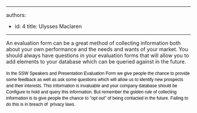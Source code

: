 

---
authors:
  - id: 4
    title: Ulysses Maclaren
---




<span class='intro'> <p>An evaluation form can be a great method of collecting information both about your own performance and the needs and wants of your market. You should always have questions in your evaluation forms that will allow you to add elements to your database which can be queried against in the future.</p> </span>

<p>​<span style="color&#58;#000000;font-family&#58;verdana, sans-serif;font-size&#58;12px;line-height&#58;17px;">In the SSW Speakers and Presentation Evaluation Form we give people the chance to provide some feedback as well as ask some questions which will allow us to identify new prospects and their interests. This information is invaluable and your company database should be Configure to hold and query this information. But remember the golden rule of collecting information is to give people the chance to &quot;opt out&quot; of being contacted in the future. Failing to do this is in breach of&#160; privacy laws.​</span></p>


